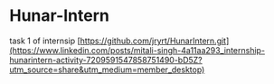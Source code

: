 # Hunar-Intern
task 1 of internsip
[https://github.com/jryrt/HunarIntern.git](https://www.linkedin.com/posts/mitali-singh-4a11aa293_internship-hunarintern-activity-7209591547858751490-bD5Z?utm_source=share&utm_medium=member_desktop)
